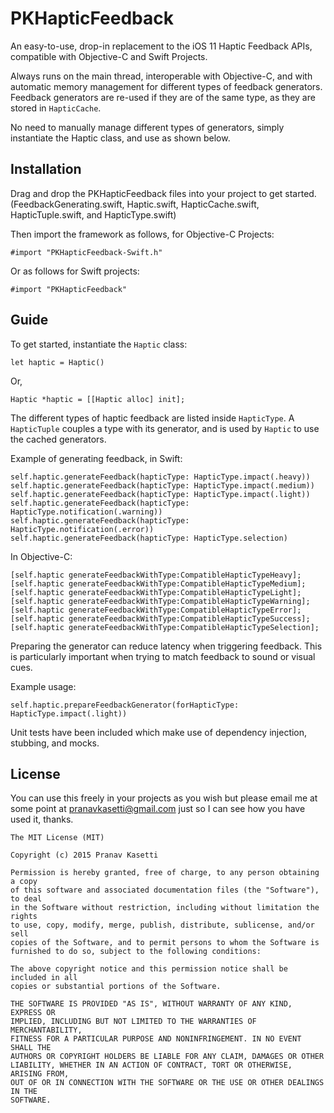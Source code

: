 # PKHapticFeedback

An easy-to-use, drop-in replacement to the iOS 11 Haptic Feedback APIs, compatible with Objective-C and Swift Projects. 

Always runs on the main thread, interoperable with Objective-C, and with automatic memory management for different types of feedback generators. Feedback generators are re-used if they are of the same type, as they are stored in `HapticCache`. 

No need to manually manage different types of generators, simply instantiate the Haptic class, and use as shown below.

## Installation

Drag and drop the PKHapticFeedback files into your project to get started. (FeedbackGenerating.swift, Haptic.swift, HapticCache.swift, HapticTuple.swift, and HapticType.swift)

Then import the framework as follows, for Objective-C Projects:

```
#import "PKHapticFeedback-Swift.h"
```

Or as follows for Swift projects:

```
#import "PKHapticFeedback"
```

## Guide

To get started, instantiate the `Haptic` class:

```
let haptic = Haptic()
```

Or,

```
Haptic *haptic = [[Haptic alloc] init];
```

The different types of haptic feedback are listed inside `HapticType`. A `HapticTuple` couples a type with its generator, and is used by `Haptic` to use the cached generators.

Example of generating feedback, in Swift:

```
self.haptic.generateFeedback(hapticType: HapticType.impact(.heavy))
self.haptic.generateFeedback(hapticType: HapticType.impact(.medium))
self.haptic.generateFeedback(hapticType: HapticType.impact(.light))
self.haptic.generateFeedback(hapticType: HapticType.notification(.warning))
self.haptic.generateFeedback(hapticType: HapticType.notification(.error))
self.haptic.generateFeedback(hapticType: HapticType.selection)
```

In Objective-C:
```
[self.haptic generateFeedbackWithType:CompatibleHapticTypeHeavy];
[self.haptic generateFeedbackWithType:CompatibleHapticTypeMedium];
[self.haptic generateFeedbackWithType:CompatibleHapticTypeLight];
[self.haptic generateFeedbackWithType:CompatibleHapticTypeWarning];
[self.haptic generateFeedbackWithType:CompatibleHapticTypeError];
[self.haptic generateFeedbackWithType:CompatibleHapticTypeSuccess];
[self.haptic generateFeedbackWithType:CompatibleHapticTypeSelection];
```

Preparing the generator can reduce latency when triggering feedback. This is particularly important when trying to match feedback to sound or visual cues.

Example usage:

```
self.haptic.prepareFeedbackGenerator(forHapticType: HapticType.impact(.light))
```

Unit tests have been included which make use of dependency injection, stubbing, and mocks.

## License

You can use this freely in your projects as you wish but please email me at some point at pranavkasetti@gmail.com just so I can see how you have used it, thanks.

```
The MIT License (MIT)

Copyright (c) 2015 Pranav Kasetti

Permission is hereby granted, free of charge, to any person obtaining a copy
of this software and associated documentation files (the "Software"), to deal
in the Software without restriction, including without limitation the rights
to use, copy, modify, merge, publish, distribute, sublicense, and/or sell
copies of the Software, and to permit persons to whom the Software is
furnished to do so, subject to the following conditions:

The above copyright notice and this permission notice shall be included in all
copies or substantial portions of the Software.

THE SOFTWARE IS PROVIDED "AS IS", WITHOUT WARRANTY OF ANY KIND, EXPRESS OR
IMPLIED, INCLUDING BUT NOT LIMITED TO THE WARRANTIES OF MERCHANTABILITY,
FITNESS FOR A PARTICULAR PURPOSE AND NONINFRINGEMENT. IN NO EVENT SHALL THE
AUTHORS OR COPYRIGHT HOLDERS BE LIABLE FOR ANY CLAIM, DAMAGES OR OTHER
LIABILITY, WHETHER IN AN ACTION OF CONTRACT, TORT OR OTHERWISE, ARISING FROM,
OUT OF OR IN CONNECTION WITH THE SOFTWARE OR THE USE OR OTHER DEALINGS IN THE
SOFTWARE.
```
